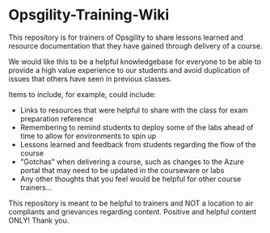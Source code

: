 # Opsgility-Training-Wiki

This repository is for trainers of Opsgility to share lessons learned and resource documentation that they have gained through delivery of a course.

We would like this to be a helpful knowledgebase for everyone to be able to provide a high value experience to our students and avoid duplication of issues that others have seen in previous classes.

Items to include, for example, could include:
- Links to resources that were helpful to share with the class for exam preparation reference
- Remembering to remind students to deploy some of the labs ahead of time to allow for environments to spin up
- Lessons learned and feedback from students regarding the flow of the course
- "Gotchas" when delivering a course, such as changes to the Azure portal that may need to be updated in the courseware or labs
- Any other thoughts that you feel would be helpful for other course trainers...

This repository is meant to be helpful to trainers and NOT a location to air compliants and grievances regarding content.  Positive and helpful content ONLY!  Thank you.
